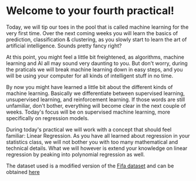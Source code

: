 # Welcome to your fourth practical!

Today, we will tip our toes in the pool that is called machine learning for the very first time. Over the next coming weeks you will learn the basics of prediction, classification & clustering, as you slowly start to learn the art of artificial intelligence. Sounds pretty fancy right? 

At this point, you might feel a little bit freightened, as algorithms, machine learning and AI all may sound very daunting to you. But don't worry, during the praticals we will break machine learning down in easy steps, and you will be using your computer for all kinds of intelligent stuff in no time. 

By now you might have learned a little bit about the different kinds of machine learning. Basically we differentiate between supervised learning, unsupervised learning, and reinforcement learning. If those words are still unfamiliar, don't bother, everything will become clear in the next couple of weeks. Today's focus will be on supervised machine learning, more specifically on regression models. 

During today's practical we will work with a concept that should feel familiar: Linear Regression. As you have all learned about regression in your statistics class, we will not bother you with too many mathematical and technical details. What we will however is extend your knowledge on linear regression by peaking into polynomial regression as well. 

The dataset used is a modified version of the [Fifa dataset](https://www.kaggle.com/datasets/thec03u5/fifa-18-demo-player-dataset) and can be obtained [here](https://github.com/Alek050/big_data_practicals/tree/main/data/week_4)
